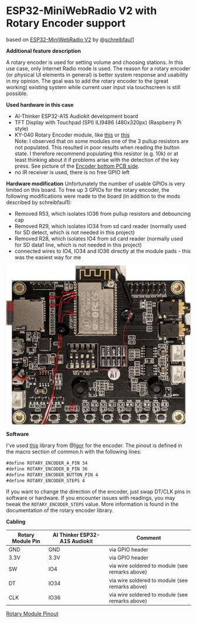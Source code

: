 # ESP32-MiniWebRadio V2 with Rotary Encoder support
based on <a href="https://github.com/schreibfaul1/ESP32-MiniWebRadio">ESP32-MiniWebRadio V2</a> by @[schreibfaul1](https://github.com/schreibfaul1)


**Additional feature description**

A rotary encoder is used for setting volume and choosing stations. In this use case, only Internet Radio mode is used. The reason for a rotary encoder (or physical UI elements in general) is better system response and usability in my opinion. The goal was to add the rotary encoder to the (great working) existing system while current user input via touchscreen is still possible.

**Used hardware in this case**
<ul>
<li>AI-Thinker ESP32-A1S Audiokit development board</li>
<li>TFT Display with Touchpad (SPI) ILI9486 (480x320px) (Raspberry Pi style)</li>
<li>KY-040 Rotary Encoder module, like <a href="https://www.amazon.de/gp/product/B079H3C98M/ref=ppx_yo_dt_b_search_asin_title?ie=UTF8&psc=1">this</a> or <a href="https://www.aliexpress.com/item/32790788377.html?spm=a2g0o.productlist.main.37.608764fdDN9aeJ&algo_pvid=baf94bfe-c75e-4d30-9a6f-6201872b6daf&algo_exp_id=baf94bfe-c75e-4d30-9a6f-6201872b6daf-18&pdp_npi=4%40dis%21EUR%210.58%210.51%21%21%210.62%210.55%21%402101effb17060202289143107eb6c4%2112000037069013103%21sea%21AT%21701706746%21&curPageLogUid=KQkBQiDhZ6ex&utparam-url=scene%3Asearch%7Cquery_from%3A">this</a><br>
Note: I observed that on some modules one of the 3 pullup resistors are not populated. This resulted in poor results when reading the button state. I therefore recommend populating this resistor (e.g. 10k) or at least thinking about it if problems arise with the detection of the key press.
See picture of the <a href="additional_info/MiniWebRadioV2KY040Rear.jpg">Encoder bottom PCB side</a>.</li>  
<li>no IR receiver is used, there is no free GPIO left</li>
</ul>

**Hardware modification**
Unfortunately the number of usable GPIOs is very limited on this board. To free up 3 GPIOs for the rotary encoder, the following modifications were made to the board (in addition to the mods described by schreibfaul1):
<ul>
<li>Removed R53, which isolates IO36 from pullup resistors and debouncing cap</li>
<li>Removed R29, which isolates IO34 from sd card reader (normally used for SD detect, which is not needed in this project)</li>
<li>Removed R28, which isolates IO4 from sd card reader (normally used for SD data1 line, which is not needed in this project)</li>
<li>connected wires to IO4, IO34 and IO36 directly at the module pads - this was the easiest way for me</li>
</ul>

![AI Thinker ESP32-A1S Audiokit modification](additional_info/MiniWebRadioV2RotaryMod.jpg)


**Software**

I've used [this](https://github.com/igorantolic/ai-esp32-rotary-encoder) library from @[Igor](https://github.com/igorantolic) for the encoder. The pinout is defined in the macro section of common.h with the following lines: 
```
#define ROTARY_ENCODER_A_PIN 34
#define ROTARY_ENCODER_B_PIN 36
#define ROTARY_ENCODER_BUTTON_PIN 4
#define ROTARY_ENCODER_STEPS 4
```
If you want to change the direction of the encoder, just swap DT/CLK pins in software or hardware.
If you encounter issues with readings, you may tweak the `ROTARY_ENCODER_STEPS` value. More information is found in the documentation of the rotary encoder library. 


**Cabling**

Rotary Module Pin | AI Thinker ESP32-A1S Audiokit | Comment |
|----------|----------|----------|
| GND | GND | via GPIO header |
| 3.3V | 3.3V |  via GPIO header |
| SW | IO4 | via wire soldered to module (see remarks above) |
| DT | IO34 | via wire soldered to module (see remarks above) |
| CLK | IO36 | via wire soldered to module (see remarks above) |

[Rotary Module Pinout](additional_info/MiniWebRadioV2KY040Pinout.jpg)
